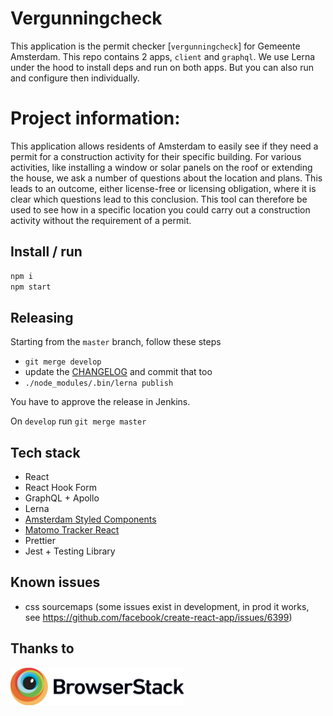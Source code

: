 # Vergunningcheck

This application is the permit checker [`vergunningcheck`] for Gemeente Amsterdam. This repo contains 2 apps, `client` and `graphql`. We use Lerna under the hood to install deps and run on both apps. But you can also run and configure then individually.

# Project information:

This application allows residents of Amsterdam to easily see if they need a permit for a construction activity for their specific building. For various activities, like installing a window or solar panels on the roof or extending the house, we ask a number of questions about the location and plans. This leads to an outcome, either license-free or licensing obligation, where it is clear which questions lead to this conclusion. This tool can therefore be used to see how in a specific location you could carry out a construction activity without the requirement of a permit.

## Install / run

```bash
npm i
npm start
```

## Releasing

Starting from the `master` branch, follow these steps

- `git merge develop`
- update the [CHANGELOG](CHANGELOG.md) and commit that too
- `./node_modules/.bin/lerna publish`

You have to approve the release in Jenkins.

On `develop` run `git merge master`

## Tech stack

- React
- React Hook Form
- GraphQL + Apollo
- Lerna
- [Amsterdam Styled Components](https://github.com/Amsterdam/amsterdam-styled-components/)
- [Matomo Tracker React](https://github.com/Amsterdam/matomo-tracker)
- Prettier
- Jest + Testing Library

## Known issues

- css sourcemaps (some issues exist in development, in prod it works, see https://github.com/facebook/create-react-app/issues/6399)

## Thanks to

[<img src="https://github.com/Amsterdam/atlas/blob/develop/public/images/browserstack-logo@2x.png" height="60" title="BrowserStack Logo" alt="BrowserStack Logo" />](https://www.browserstack.com/)
